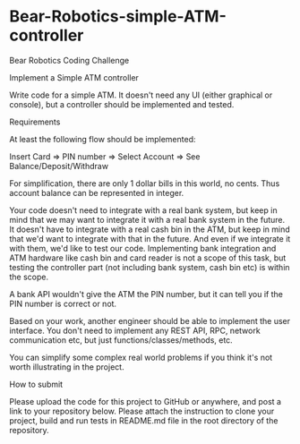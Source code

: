 # Bear-Robotics-simple-ATM-controller
Bear Robotics Coding Challenge

Implement a Simple ATM controller

Write code for a simple ATM. It doesn't need any UI (either graphical or console), but a controller should be implemented and tested.


Requirements

At least the following flow should be implemented:

Insert Card => PIN number => Select Account => See Balance/Deposit/Withdraw


For simplification, there are only 1 dollar bills in this world, no cents. Thus account balance can be represented in integer.


Your code doesn't need to integrate with a real bank system, but keep in mind that we may want to integrate it with a real bank system in the future. It doesn't have to integrate with a real cash bin in the ATM, but keep in mind that we'd want to integrate with that in the future. And even if we integrate it with them, we'd like to test our code. Implementing bank integration and ATM hardware like cash bin and card reader is not a scope of this task, but testing the controller part (not including bank system, cash bin etc) is within the scope.


A bank API wouldn't give the ATM the PIN number, but it can tell you if the PIN number is correct or not.


Based on your work, another engineer should be able to implement the user interface. You don't need to implement any REST API, RPC, network communication etc, but just functions/classes/methods, etc.


You can simplify some complex real world problems if you think it's not worth illustrating in the project.


How to submit

Please upload the code for this project to GitHub or anywhere, and post a link to your repository below. Please attach the instruction to clone your project, build and run tests in README.md file in the root directory of the repository.
